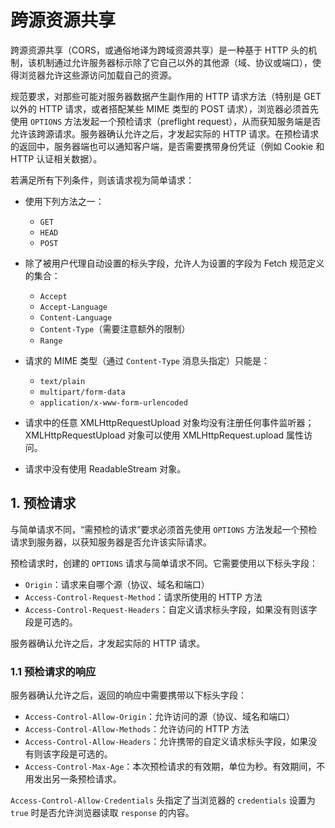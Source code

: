 # 跨源资源共享

跨源资源共享（CORS，或通俗地译为跨域资源共享）是一种基于 HTTP 头的机制，该机制通过允许服务器标示除了它自己以外的其他源（域、协议或端口），使得浏览器允许这些源访问加载自己的资源。

规范要求，对那些可能对服务器数据产生副作用的 HTTP 请求方法（特别是 GET 以外的 HTTP 请求，或者搭配某些 MIME 类型的 POST 请求），浏览器必须首先使用 `OPTIONS` 方法发起一个预检请求（preflight request），从而获知服务端是否允许该跨源请求。服务器确认允许之后，才发起实际的 HTTP 请求。在预检请求的返回中，服务器端也可以通知客户端，是否需要携带身份凭证（例如 Cookie 和 HTTP 认证相关数据）。

若满足所有下列条件，则该请求视为简单请求：

- 使用下列方法之一：
  - `GET`
  - `HEAD`
  - `POST`

- 除了被用户代理自动设置的标头字段，允许人为设置的字段为 Fetch 规范定义的集合：
  - `Accept`
  - `Accept-Language`
  - `Content-Language`
  - `Content-Type`（需要注意额外的限制）
  - `Range`

- 请求的 MIME 类型（通过 `Content-Type` 消息头指定）只能是：
  - `text/plain`
  - `multipart/form-data`
  - `application/x-www-form-urlencoded`

- 请求中的任意 XMLHttpRequestUpload 对象均没有注册任何事件监听器；XMLHttpRequestUpload 对象可以使用 XMLHttpRequest.upload 属性访问。
- 请求中没有使用 ReadableStream 对象。

## 1. 预检请求

与简单请求不同，“需预检的请求”要求必须首先使用 `OPTIONS` 方法发起一个预检请求到服务器，以获知服务器是否允许该实际请求。

预检请求时，创建的 `OPTIONS` 请求与简单请求不同。它需要使用以下标头字段：

- `Origin`：请求来自哪个源（协议、域名和端口）
- `Access-Control-Request-Method`：请求所使用的 HTTP 方法
- `Access-Control-Request-Headers`：自定义请求标头字段，如果没有则该字段是可选的。

服务器确认允许之后，才发起实际的 HTTP 请求。

### 1.1 预检请求的响应

服务器确认允许之后，返回的响应中需要携带以下标头字段：

- `Access-Control-Allow-Origin`：允许访问的源（协议、域名和端口）
- `Access-Control-Allow-Methods`：允许访问的 HTTP 方法
- `Access-Control-Allow-Headers`：允许携带的自定义请求标头字段，如果没有则该字段是可选的。
- `Access-Control-Max-Age`：本次预检请求的有效期，单位为秒。有效期间，不用发出另一条预检请求。

`Access-Control-Allow-Credentials` 头指定了当浏览器的 `credentials` 设置为 `true` 时是否允许浏览器读取 `response` 的内容。

